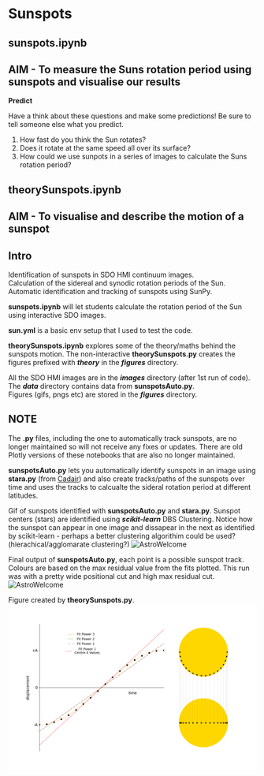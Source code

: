 # Sunspots

## sunspots.ipynb
## AIM - To measure the Suns rotation period using sunspots and visualise our results

**Predict**

Have a think about these questions and make some predictions! Be sure to tell someone else what you predict.

1) How fast do you think the Sun rotates?  
2) Does it rotate at the same speed all over its surface?  
3) How could we use sunpots in a series of images to calculate the Suns rotation period?

## theorySunspots.ipynb
## AIM - To visualise and describe the motion of a sunspot

## Intro

Identification of sunspots in SDO HMI continuum images.  
Calculation of the sidereal and synodic rotation periods of the Sun.  
Automatic identification and tracking of sunspots using SunPy.

**sunspots.ipynb** will let students calculate the rotation period of the Sun using interactive SDO images.

**sun.yml** is a basic env setup that I used to test the code.

**theorySunspots.ipynb** explores some of the theory/maths behind the sunspots motion. The non-interactive **theorySunspots.py** creates the figures prefixed with ***theory*** in the ***figures*** directory.

All the SDO HMI images are in the ***images*** directory (after 1st run of code).  
The ***data*** directory contains data from **sunspotsAuto.py**.  
Figures (gifs, pngs etc) are stored in the ***figures*** directory.

## NOTE

The **.py** files, including the one to automatically track sunspots, are no longer maintained so will not receive any fixes or updates. There are old Plotly versions of these notebooks that are also no longer maintained.

**sunspotsAuto.py** lets you automatically identify sunspots in an image using **stara.py** (from [Cadair](https://github.com/Cadair/sunspot_experiments/blob/master/stara.py)) and also create tracks/paths  of the sunspots over time and uses the tracks to calcualte the sideral rotation period at different latitudes.

Gif of sunspots identified with **sunspotsAuto.py** and **stara.py**. Sunspot centers (stars) are identified using ***scikit-learn*** DBS Clustering. Notice how the sunspot can appear in one image and dissapear in the next as identified by scikit-learn - perhaps a better clustering algorithim could be used? (hierachical/agglomarate clustering?)
![AstroWelcome](./figures/sunspotsTracked.gif)

Final output of **sunspotsAuto.py**, each point is a possible sunspot track. Colours are based on the max residual value from the fits plotted. This run was with a pretty wide positional cut and high max residual cut.
![AstroWelcome](./figures/autoTrackSunspots.png)

Figure created by **theorySunspots.py**.
![AstroWelcome](./figures/theorySunspotsPathAll.png)
